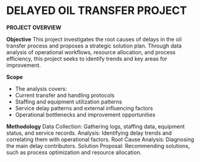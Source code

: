 # DELAYED OIL TRANSFER PROJECT

**PROJECT OVERVIEW**

**Objective**
This project investigates the root causes of delays in the oil transfer process and proposes a strategic solution plan. Through data analysis of operational workflows, resource allocation, and process efficiency, this project seeks to identify trends and key areas for improvement.

**Scope**
- The analysis covers:
- Current transfer and handling protocols
- Staffing and equipment utilization patterns
- Service delay patterns and external influencing factors
- Operational bottlenecks and improvement opportunities

**Methodology**
Data Collection: Gathering logs, staffing data, equipment status, and service records.
Analysis: Identifying delay trends and correlating them with operational factors.
Root Cause Analysis: Diagnosing the main delay contributors.
Solution Proposal: Recommending solutions, such as process optimization and resource allocation.

